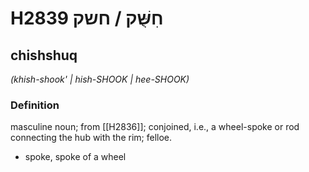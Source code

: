 # H2839 חִשֻּׁק / חשק

## chishshuq

_(khish-shook' | hish-SHOOK | hee-SHOOK)_

### Definition

masculine noun; from [[H2836]]; conjoined, i.e., a wheel-spoke or rod connecting the hub with the rim; felloe.

- spoke, spoke of a wheel
